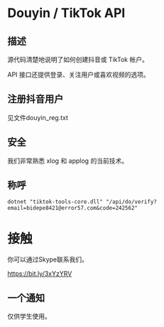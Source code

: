 # Douyin / TikTok API

## 描述

源代码清楚地说明了如何创建抖音或 TikTok 帐户。

API 接口还提供登录、关注用户或喜欢视频的选项。

## 注册抖音用户

见文件douyin_reg.txt

## 安全

我们非常熟悉 xlog 和 applog 的当前技术。

## 称呼

```
dotnet "tiktok-tools-core.dll" "/api/do/verify?email=bidepe8421@error57.com&code=242562"
```

# 接触

你可以通过Skype联系我们。

https://bit.ly/3xYzYRV

## 一个通知

仅供学生使用。





